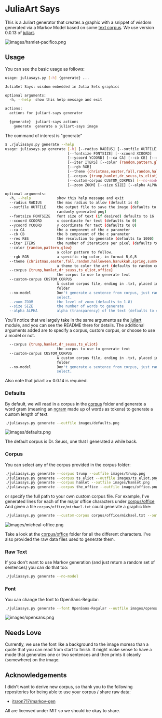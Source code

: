 # JuliaArt Says

This is a Juliart generator that creates a graphic with a snippet of wisdom
generated via a Markov Model based on some [text corpus](corpus).
We use version 0.0.13 of [juliart](https://www.github.com/vsoch/juliart).

![images/hamlet-pacifico.png](images/hamlet-pacifico.png)

## Usage

You can see the basic usage as follows:

```bash
usage: juliasays.py [-h] {generate} ...

JuliaSet Says: wisdom embedded in Julia Sets graphics

optional arguments:
  -h, --help  show this help message and exit

actions:
  actions for juliart-says generator

  {generate}  juliart-says actions
    generate  generate a juliart-says image
```

The command of interest is "generate"

```bash
$ ./juliasays.py generate --help
usage: juliasays.py generate [-h] [--radius RADIUS] [--outfile OUTFILE]
                             [--fontsize FONTSIZE] [--xcoord XCOORD]
                             [--ycoord YCOORD] [--ca CA] [--cb CB] [--res RES]
                             [--iter ITERS] [--color {random,pattern,glow}]
                             [--rgb RGB]
                             [--theme {christmas,easter,fall,random,halloween,hanukkah,spring,summer,thanksgiving,valentine,winter}]
                             [--corpus {trump,hamlet,dr_seuss,ts_eliot}]
                             [--custom-corpus CUSTOM_CORPUS] [--no-model]
                             [--zoom ZOOM] [--size SIZE] [--alpha ALPHA]

optional arguments:
  -h, --help            show this help message and exit
  --radius RADIUS       the max radius to allow (default is 4)
  --outfile OUTFILE     the output file to save the image (defaults to
                        randomly generated png)
  --fontsize FONTSIZE   font size of text (if desired) defaults to 16
  --xcoord XCOORD       x coordinate for text (defaults to 0)
  --ycoord YCOORD       y coordinate for text (defaults to 0)
  --ca CA               the a component of the c parameter
  --cb CB               the b component of the c parameter
  --res RES             the resolution to generate (defaults to 1000)
  --iter ITERS          the number of iterations per pixel (defaults to 200)
  --color {random,pattern,glow}
                        a color pattern to follow.
  --rgb RGB             a specific rbg color, in format R,G,B
  --theme {christmas,easter,fall,random,halloween,hanukkah,spring,summer,thanksgiving,valentine,winter}
                        a theme to color the art (defaults to random colors)
  --corpus {trump,hamlet,dr_seuss,ts_eliot,office}
                        the corpus to use to generate text
  --custom-corpus CUSTOM_CORPUS
                        A custom corpus file, ending in .txt, placed in corpus
                        folder
  --no-model            Don't generate a sentence from corpus, just randomly
                        select.
  --zoom ZOOM           the level of zoom (defaults to 1.8)
  --size SIZE           the number of words to generate
  --alpha ALPHA         alpha (transparency) of the text (defaults to 40)
```

You'll notice that we largely take in the same arguments as the [juliart](https://github.com/vsoch/juliart)
module, and you can see the README there for details. The additional arguments added are to
specify a corpus, custom corpus, or choose to use a model or not.

```bash
  --corpus {trump,hamlet,dr_seuss,ts_eliot}
                        the corpus to use to generate text
  --custom-corpus CUSTOM_CORPUS
                        A custom corpus file, ending in .txt, placed in corpus
                        folder
  --no-model            Don't generate a sentence from corpus, just randomly
                        select.
```

Also note that juliart >= 0.0.14 is required.


### Defaults

By default, we will read in a corpus in the [corpus](corpus) folder and
generate a word gram (meaning an [ngram](https://en.wikipedia.org/wiki/N-gram)
made up of words as tokens) to generate a custom length of text. 

```bash
./juliasays.py generate --outfile images/defaults.png
```

![images/defaults.png](images/defaults.png)

The default corpus is Dr. Seuss, one that I generated a while back.

### Corpus

You can select any of the corpus provided in the corpus folder:

```bash
./juliasays.py generate --corpus trump --outfile images/trump.png
./juliasays.py generate --corpus ts_eliot --outfile images/ts_eliot.png
./juliasays.py generate --corpus hamlet --outfile images/hamlet.png
./juliasays.py generate --corpus the_office --outfile images/office.png
```

or specify the full path to your own custom corpus file.
For example, I've generated lines for each of the major office characters under [corpus/office](corpus/office)
And given a file `corpus/office/michael.txt` could generate a graphic like:

```bash
./juliasays.py generate --custom-corpus corpus/office/michael.txt --outfile images/michael-office.png
```

![images/micheal-office.png](images/michael-office.png)

Take a look at the [corpus/office](corpus/office) folder for all the different
characters. I've also provided the raw data files used to generate them.

### Raw Text

If you don't want to use Markov generation (and just return a random set of sentences)
you can do that too:

```bash
./juliasays.py generate --no-model
```

### Font

You can change the font to OpenSans-Regular:

```bash
./juliasays.py generate --font OpenSans-Regular --outfile images/opensans.png
```

![images/opensans.png](images/opensans.png)


## Needs Love

Currently, we use the font like a background to the image moreso than a quote
that you can read from start to finish. It might make sense
to have a mode that generates one or two sentences and then prints it cleanly
(somewhere) on the image.

## Acknowledgements

I didn't want to derive new corpus, so thank you to the following repositories for
being able to use your corpus / share raw data:

 - [itsron717/markov-gen](https://github.com/itsron717/markov-gen)

All are licensed under MIT so we should be okay to share.
